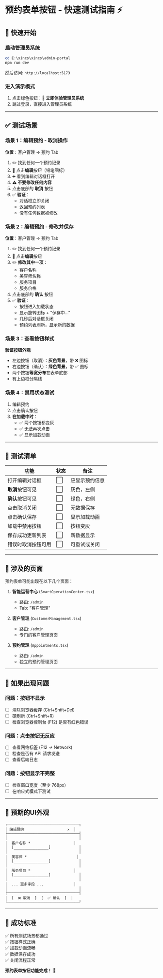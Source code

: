 # 预约表单按钮 - 快速测试指南 ⚡

## 🚀 快速开始

### 启动管理员系统
```powershell
cd E:\xincs\xincs\admin-portal
npm run dev
```

然后访问: `http://localhost:5173`

### 进入演示模式
1. 点击绿色按钮：**🚀 立即体验管理员系统**
2. 跳过登录，直接进入管理员系统

---

## ✅ 测试场景

### 场景 1：编辑预约 - 取消操作
**位置**：客户管理 → 预约 Tab

1. ✏️ 找到任何一个预约记录
2. 🔧 点击**编辑**按钮（铅笔图标）
3. ➕ 看到编辑对话框打开
4. **⚠️ 不要修改任何内容**
5. 点击底部的 **取消** 按钮
6. ✅ **验证**：
   - 对话框立即关闭
   - 返回预约列表
   - 没有任何数据被修改

### 场景 2：编辑预约 - 修改并保存
**位置**：客户管理 → 预约 Tab

1. ✏️ 找到任何一个预约记录
2. 🔧 点击**编辑**按钮
3. ✏️ **修改其中一项**：
   - 客户名称
   - 美容师名称
   - 服务项目
   - 服务价格
4. 点击底部的 **确认** 按钮
5. ✅ **验证**：
   - 按钮进入加载状态
   - 显示旋转图标 + "保存中..."
   - 几秒后对话框关闭
   - 预约列表刷新，显示新的数据

### 场景 3：查看按钮样式
**验证按钮外观**

- 左边按钮（取消）：**灰色背景**，带 ❌ 图标
- 右边按钮（确认）：**绿色背景**，带 ✅ 图标
- 两个按钮**等宽分布**在表单底部
- 有上边框分隔线

### 场景 4：禁用状态测试
1. 编辑预约
2. 点击确认按钮
3. **在加载中时**：
   - ✅ 两个按钮都变灰
   - ✅ 无法再次点击
   - ✅ 显示加载动画

---

## 🧪 测试清单

| 功能 | 状态 | 备注 |
|------|------|------|
| 打开编辑对话框 | ⬜ | 应显示预约信息 |
| **取消**按钮可见 | ⬜ | 灰色，左侧 |
| **确认**按钮可见 | ⬜ | 绿色，右侧 |
| 点击取消关闭 | ⬜ | 无数据保存 |
| 点击确认保存 | ⬜ | 显示加载动画 |
| 加载中禁用按钮 | ⬜ | 按钮变灰 |
| 保存成功更新列表 | ⬜ | 新数据显示 |
| 错误时取消按钮可用 | ⬜ | 可重试或关闭 |

---

## 📍 涉及的页面

预约表单可能出现在以下几个页面：

1. **智能运营中心** (`SmartOperationCenter.tsx`)
   - 路由: `/admin`
   - Tab: "客户管理"

2. **客户管理** (`CustomerManagement.tsx`)
   - 路由: `/admin`
   - 专门的客户管理页面

3. **预约管理** (`Appointments.tsx`)
   - 路由: `/admin`
   - 独立的预约管理页面

---

## 🐛 如果出现问题

### 问题：按钮不显示
- [ ] 清除浏览器缓存 (Ctrl+Shift+Del)
- [ ] 硬刷新 (Ctrl+Shift+R)
- [ ] 检查浏览器控制台 (F12) 是否有红色错误

### 问题：点击按钮无反应
- [ ] 查看网络标签 (F12 → Network)
- [ ] 检查是否有 API 请求发送
- [ ] 查看后端日志

### 问题：按钮显示不完整
- [ ] 检查窗口宽度（至少 768px）
- [ ] 在响应式模式下测试

---

## 📸 预期的UI外观

```
┌─────────────────────────────────┐
│ 编辑预约                    ✕  │
├─────────────────────────────────┤
│                                 │
│  客户名称 *                    │
│  [________________]             │
│                                 │
│  美容师 *                       │
│  [________________]             │
│                                 │
│  服务项目 *                    │
│  [________________]             │
│                                 │
│  ... 更多字段 ...              │
│                                 │
├─────────────────────────────────┤
│  [  ❌ 取消  ]  [  ✅ 确认  ]  │
└─────────────────────────────────┘
```

---

## 🎯 成功标准

✅ 所有测试场景都通过  
✅ 按钮样式正确  
✅ 加载动画流畅  
✅ 数据保存成功  
✅ 关闭流程正常  

**预约表单按钮功能完成！** 🎉
